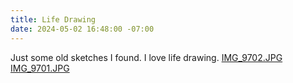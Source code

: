 ```yaml
---
title: Life Drawing
date: 2024-05-02 16:48:00 -07:00
---
```


Just some old sketches I found. I love life drawing.
[IMG_9702.JPG](/uploads/IMG_9702.JPG)
[IMG_9701.JPG](/uploads/IMG_9701.JPG)